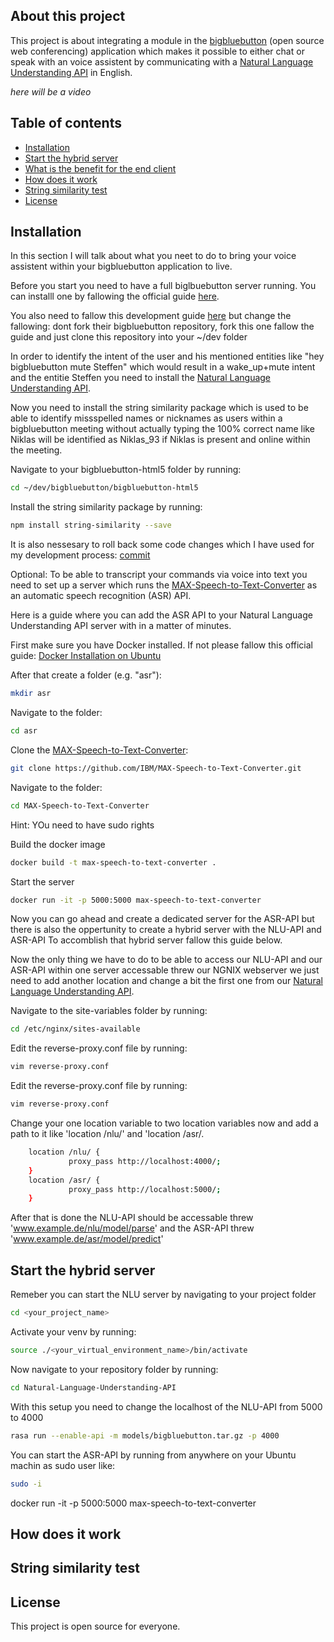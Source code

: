## About this project
This project is about integrating a module in the [bigbluebutton](https://github.com/bigbluebutton) (open source web conferencing) application which makes it possible to either chat or speak with an voice assistent by communicating with a [Natural Language Understanding API](https://github.com/Ameckto/Natural-Language-Understanding-API) in English. 


*here will be a video*


## Table of contents

* [Installation](#installation)
* [Start the hybrid server](#start-the-hybrid-server)
* [What is the benefit for the end client](#how-to-start-the-API)
* [How does it work](#how-to-start-the-API)
* [String similarity test](#How-to-train-the-model)
* [License](#license)


## Installation

In this section I will talk about what you neet to do to bring your voice assistent within your bigbluebutton application to live. 

Before you start you need to have a full biglbuebutton server running. You can installl one by fallowing the official guide [here](https://docs.bigbluebutton.org/2.2/install.html). 

You also need to fallow this development guide [here](https://docs.bigbluebutton.org/2.2/dev.html) but change the fallowing: 
    dont fork their bigbluebutton repository, fork this one
    fallow the guide and just clone this repository into your ~/dev folder
    
In order to identify the intent of the user and his mentioned entities like "hey bigbluebutton mute Steffen" which would result in a wake_up+mute intent and the entitie Steffen you need to install the [Natural Language Understanding API](https://github.com/Ameckto/Natural-Language-Understanding-API). 


Now you need to install the string similarity package which is used to be able to identify missspelled names or nicknames as users within a bigbluebutton meeting without actually typing the 100% correct name like Niklas will be identified as Niklas_93 if Niklas is present and online within the meeting. 

Navigate to your bigbluebutton-html5 folder by running: 
```sh
cd ~/dev/bigbluebutton/bigbluebutton-html5
```

Install the string similarity package by running: 
```sh
npm install string-similarity --save
```

It is also nessesary to roll back some code changes which I have used for my development process: [commit](https://github.com/Ameckto/bigbluebutton/commit/37941d1cf4f10301790b12491854cea3676d84ad)

Optional: 
To be able to transcript your commands via voice into text you need to set up a server which runs the [MAX-Speech-to-Text-Converter](https://github.com/IBM/MAX-Speech-to-Text-Converter) as an automatic speech recognition (ASR) API.

Here is a guide where you can add the ASR API to your Natural Language Understanding API server with in a matter of minutes.

First make sure you have Docker installed. If not please fallow this official guide: [Docker Installation on Ubuntu](https://docs.docker.com/engine/install/ubuntu/)

After that create a folder (e.g. "asr"):
```sh
mkdir asr
```

Navigate to the folder: 
```sh
cd asr
```

Clone the [MAX-Speech-to-Text-Converter](https://github.com/IBM/MAX-Speech-to-Text-Converter):
```sh
git clone https://github.com/IBM/MAX-Speech-to-Text-Converter.git
```

Navigate to the folder: 
```sh
cd MAX-Speech-to-Text-Converter 
```
Hint: YOu need to have sudo rights

Build the docker image
```sh
docker build -t max-speech-to-text-converter . 
```

Start the server
```sh
docker run -it -p 5000:5000 max-speech-to-text-converter
```

Now you can go ahead and create a dedicated server for the ASR-API but there is also the oppertunity to create a hybrid server with the NLU-API and ASR-API
To accomblish that hybrid server fallow this guide below. 

Now the only thing we have to do to be able to access our NLU-API and our ASR-API within one server accessable threw our NGNIX webserver we just need to add another location and change a bit the first one from our [Natural Language Understanding API](https://github.com/Ameckto/Natural-Language-Understanding-API).

Navigate to the site-variables folder by running:
```sh
cd /etc/nginx/sites-available
```

Edit the reverse-proxy.conf file by running:
```sh
vim reverse-proxy.conf
```

Edit the reverse-proxy.conf file by running:
```sh
vim reverse-proxy.conf
```

Change your one location variable to two location variables now and add a path to it like 'location /nlu/' and 'location /asr/. 

```sh
    location /nlu/ {
             proxy_pass http://localhost:4000/;
    }
    location /asr/ {
             proxy_pass http://localhost:5000/;
    }
```      

After that is done the NLU-API should be accessable threw 
'www.example.de/nlu/model/parse' 
and the ASR-API threw 
'www.example.de/asr/model/predict'

## Start the hybrid server

Remeber you can start the NLU server by navigating to your project folder

```sh
cd <your_project_name>
``` 
Activate your venv by running:

```sh
source ./<your_virtual_environment_name>/bin/activate
``` 
Now navigate to your repository folder by running:

```sh
cd Natural-Language-Understanding-API
``` 
With this setup you need to change the localhost of the NLU-API from 5000 to 4000

```sh
rasa run --enable-api -m models/bigbluebutton.tar.gz -p 4000
``` 
You can start the ASR-API by running from anywhere on your Ubuntu machin as sudo user like: 

```sh
sudo -i
``` 
docker run -it -p 5000:5000 max-speech-to-text-converter



## How does it work

## String similarity test



## License

This project is open source for everyone. 

